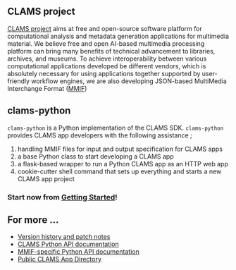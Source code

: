 ## CLAMS project
[CLAMS project](https://clams.ai) aims at free and open-source software platform for computational analysis and metadata generation applications for multimedia material. We believe free and open AI-based multimedia processing platform can bring many benefits of technical advancement to libraries, archives, and museums. To achieve interoperability between various computational applications developed be different vendors, which is absolutely necessary for using applications together supported by user-friendly workflow engines, we are also developing JSON-based MultiMedia Interchange Format ([MMIF](https://mmif.clams.ai))

## clams-python
`clams-python` is a Python implementation of the CLAMS SDK. `clams-python` provides CLAMS app developers with the following assistance ; 

1. handling MMIF files for input and output specification for CLAMS apps
1. a base Python class to start developing a CLAMS app
1. a flask-based wrapper to run a Python CLAMS app as an HTTP web app
1. cookie-cutter shell command that sets up everything and starts a new CLAMS app project

### Start now from [Getting Started](https://clamsproject.github.io/clams-python/introduction.html)!

## For more ...
* [Version history and patch notes](https://github.com/clamsproject/clams-python/blob/main/CHANGELOG.md)
* [CLAMS Python API documentation](https://clamsproject.github.io/clams-python/modules.html)
* [MMIF-specific Python API documentation](https://clamsproject.github.io/mmif-python)
* [Public CLAMS App Directory](https://clamsproject.github.io/apps)
